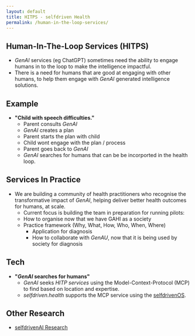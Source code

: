 ```yaml
---
layout: default
title: HITPS - selfdriven Health
permalink: /human-in-the-loop-services/
---
```


## Human-In-The-Loop Services (HITPS)

- *GenAI* services (eg ChatGPT) sometimes need the ability to engage humans in to the loop to make the intelligence impactful.
- There is a need for humans that are good at engaging with other humans, to help them engage with *GenAI* generated intelligence solutions.

## Example

- **"Child with speech difficulties."**
    - Parent consults *GenAI*
    -  *GenAI* creates a plan
    - Parent starts the plan with child
    - Child wont engage with the plan / process
    - Parent goes back to  *GenAI*
    -  *GenAI* searches for humans that can be be incorported in the health loop.

## Services In Practice

- We are building a community of health practitioners who recognise the transformative impact of *GenAI*, helping deliver better health outcomes for humans, at scale.
    - Current focus is building the team in preparation for running pilots:
    - How to organise now that we have GAHI as a society
    - Practice framework (Why, What, How, Who, When, Where)
        - Application for diagnosis
        - How to collaborate with *GenAU*, now that it is being used by society for diagnosis

## Tech
- **"*GenAI* searches for humans"**
    -  *GenAI* seeks *HITP services* using the Model-Context-Protocol (MCP) to find based on location and expertise.
    - *selfdriven.health* supports the MCP service using the [selfdrivenOS](https://github.com/selfdriven-engagement/selfdrivenOS).

## Other Research
- [selfdrivenAI Research](https://selfdriven.ai/research)


